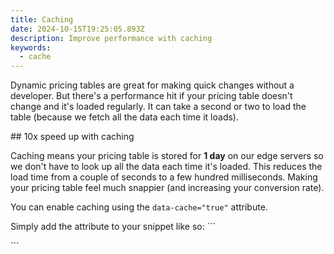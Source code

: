 ```yaml
---
title: Caching
date: 2024-10-15T19:25:05.893Z
description: Improve performance with caching
keywords:
  - cache
---
```

D﻿ynamic pricing tables are great for making quick changes without a developer. But there's a performance hit if your pricing table doesn't change and it's loaded regularly. It can take a second or two to load the table (because we fetch all the data each time it loads).

#﻿# 10x speed up with caching

C﻿aching means your pricing table is stored for **1 day** on our edge servers so we don't have to look up all the data each time it's loaded. This reduces the load time from a couple of seconds to a few hundred milliseconds. Making your pricing table feel much snappier (and increasing your conversion rate).

Y﻿ou can enable caching using the `data-cache="true"` attribute.

S﻿imply add the attribute to your snippet like so:
`﻿``
<div id="pricewell-5ff26e79-7c40-40f6-8cfc-5e5d037c82ca" data-cache="true"></div><script src="https://snippet.pricewell.io/5ff26e79-7c40-40f6-8cfc-5e5d037c82ca/pricewell.js" async=""></script>
`﻿``